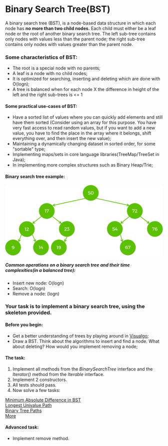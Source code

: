 # Binary Search Tree(BST)

A binary search tree (BST), is a node-based data structure in which each node has **no more than two child nodes.** Each child must either be a leaf node or the root of another binary search tree. The left sub-tree contains only nodes with values less than the parent node; the right sub-tree contains only nodes with values greater than the parent node. 

### Some characteristics of BST:

- The root is a special node with no parents;
- A leaf is a node with no child nodes;
- It is optimized for searching, inserting and deleting which are done with O(logn);
- A tree is balanced when for each node X the difference in height of the left and the right sub-trees is <= 1


#### Some practical use-cases of BST:

- Have a sorted list of values where you can quickly add elements and still have them sorted (Consider using an array for this purpose. You have very fast access to read random values, but if you want to add a new value, you have to find the place in the array where it belongs, shift everything over, and then insert the new value);
- Maintaining a dynamically changing dataset in sorted order, for some "sortable" type;
- Implementing maps/sets in core language libraries(TreeMap/TreeSet in Java);
- In implementing more complex structures such as Binary Heap/Trie;

#### Binary search tree example:

![picture](images/bst.png)

##### Common operations on a binary search tree and their time complexities(in a balanced tree):

- Insert new node: O(logn)
- Search: O(logn)
- Remove a node: (logn)

### Your task is to implement a binary search tree, using the skeleton provided.

#### Before you begin:

- Get a better understanding of trees by playing around in [Visualgo](https://visualgo.net/en/bst);
- Draw a BST. Think about the algorithms to insert and find a node. What about deleting? How would you implement removing a node;

#### The task:

1. Implement all methods from the *BinarySearchTree* interface and the *Iterator()* method from the *Iterable* interface.
2. Implement 2 constructors.
3. All tests should pass.
4. Now solve a few tasks:

[Minimum Absolute Difference in BST](https://leetcode.com/problems/minimum-absolute-difference-in-bst/)  
[Longest Univalue Path](https://leetcode.com/problems/longest-univalue-path/description/)  
[Binary Tree Paths](https://leetcode.com/problems/binary-tree-paths/description/)  
[More](https://leetcode.com/problemset/all/?search=bst)

#### Advanced task:

- Implement remove method.